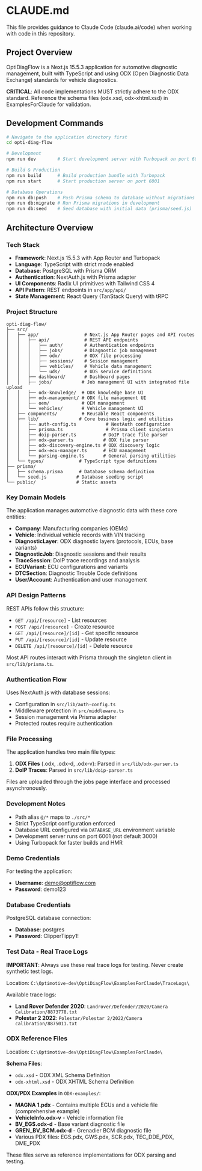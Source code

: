 # CLAUDE.md

This file provides guidance to Claude Code (claude.ai/code) when working with code in this repository.

## Project Overview

OptiDiagFlow is a Next.js 15.5.3 application for automotive diagnostic management, built with TypeScript and using ODX (Open Diagnostic Data Exchange) standards for vehicle diagnostics.

**CRITICAL**: All code implementations MUST strictly adhere to the ODX standard. Reference the schema files (odx.xsd, odx-xhtml.xsd) in ExamplesForClaude for validation.

## Development Commands

```bash
# Navigate to the application directory first
cd opti-diag-flow

# Development
npm run dev        # Start development server with Turbopack on port 6001

# Build & Production
npm run build      # Build production bundle with Turbopack
npm run start      # Start production server on port 6001

# Database Operations
npm run db:push    # Push Prisma schema to database without migrations
npm run db:migrate # Run Prisma migrations in development
npm run db:seed    # Seed database with initial data (prisma/seed.js)
```

## Architecture Overview

### Tech Stack
- **Framework**: Next.js 15.5.3 with App Router and Turbopack
- **Language**: TypeScript with strict mode enabled
- **Database**: PostgreSQL with Prisma ORM
- **Authentication**: NextAuth.js with Prisma adapter
- **UI Components**: Radix UI primitives with Tailwind CSS 4
- **API Pattern**: REST endpoints in `src/app/api/`
- **State Management**: React Query (TanStack Query) with tRPC

### Project Structure

```
opti-diag-flow/
├── src/
│   ├── app/                 # Next.js App Router pages and API routes
│   │   ├── api/             # REST API endpoints
│   │   │   ├── auth/        # Authentication endpoints
│   │   │   ├── jobs/        # Diagnostic job management
│   │   │   ├── odx/         # ODX file processing
│   │   │   ├── sessions/    # Session management
│   │   │   ├── vehicles/    # Vehicle data management
│   │   │   └── uds/         # UDS service definitions
│   │   ├── dashboard/       # Dashboard pages
│   │   ├── jobs/           # Job management UI with integrated file upload
│   │   ├── odx-knowledge/  # ODX knowledge base UI
│   │   ├── odx-management/ # ODX file management UI
│   │   ├── oem/            # OEM management
│   │   └── vehicles/       # Vehicle management UI
│   ├── components/         # Reusable React components
│   ├── lib/               # Core business logic and utilities
│   │   ├── auth-config.ts           # NextAuth configuration
│   │   ├── prisma.ts                # Prisma client singleton
│   │   ├── doip-parser.ts          # DoIP trace file parser
│   │   ├── odx-parser.ts           # ODX file parser
│   │   ├── odx-discovery-engine.ts # ODX discovery logic
│   │   ├── odx-ecu-manager.ts      # ECU management
│   │   └── parsing-engine.ts       # General parsing utilities
│   └── types/             # TypeScript type definitions
├── prisma/
│   ├── schema.prisma      # Database schema definition
│   └── seed.js           # Database seeding script
└── public/               # Static assets
```

### Key Domain Models

The application manages automotive diagnostic data with these core entities:
- **Company**: Manufacturing companies (OEMs)
- **Vehicle**: Individual vehicle records with VIN tracking
- **DiagnosticLayer**: ODX diagnostic layers (protocols, ECUs, base variants)
- **DiagnosticJob**: Diagnostic sessions and their results
- **TraceSession**: DoIP trace recordings and analysis
- **ECUVariant**: ECU configurations and variants
- **DTCSection**: Diagnostic Trouble Code definitions
- **User/Account**: Authentication and user management

### API Design Patterns

REST APIs follow this structure:
- `GET /api/[resource]` - List resources
- `POST /api/[resource]` - Create resource
- `GET /api/[resource]/[id]` - Get specific resource
- `PUT /api/[resource]/[id]` - Update resource
- `DELETE /api/[resource]/[id]` - Delete resource

Most API routes interact with Prisma through the singleton client in `src/lib/prisma.ts`.

### Authentication Flow

Uses NextAuth.js with database sessions:
- Configuration in `src/lib/auth-config.ts`
- Middleware protection in `src/middleware.ts`
- Session management via Prisma adapter
- Protected routes require authentication

### File Processing

The application handles two main file types:
1. **ODX Files** (.odx, .odx-d, .odx-v): Parsed in `src/lib/odx-parser.ts`
2. **DoIP Traces**: Parsed in `src/lib/doip-parser.ts`

Files are uploaded through the jobs page interface and processed asynchronously.

### Development Notes

- Path alias `@/*` maps to `./src/*`
- Strict TypeScript configuration enforced
- Database URL configured via `DATABASE_URL` environment variable
- Development server runs on port 6001 (not default 3000)
- Using Turbopack for faster builds and HMR

### Demo Credentials

For testing the application:
- **Username**: demo@optiflow.com
- **Password**: demo123

### Database Credentials

PostgreSQL database connection:
- **Database**: postgres
- **Password**: ClipperTippy1!

### Test Data - Real Trace Logs

**IMPORTANT**: Always use these real trace logs for testing. Never create synthetic test logs.

Location: `C:\Optimotive-dev\OptiDiagFlow\ExamplesForClaude\TraceLogs\`

Available trace logs:
- **Land Rover Defender 2020**: `Landrover/Defender/2020/Camera Calibration/8873778.txt`
- **Polestar 2 2022**: `Polestar/Polestar 2/2022/Camera calibration/8875011.txt`

### ODX Reference Files

Location: `C:\Optimotive-dev\OptiDiagFlow\ExamplesForClaude\`

**Schema Files**:
- `odx.xsd` - ODX XML Schema Definition
- `odx-xhtml.xsd` - ODX XHTML Schema Definition

**ODX/PDX Examples** in `ODX-examples/`:
- **MAGNA 1.pdx** - Contains multiple ECUs and a vehicle file (comprehensive example)
- **VehicleInfo.odx-v** - Vehicle information file
- **BV_EGS.odx-d** - Base variant diagnostic file
- **GREN_BV_BCM.odx-d** - Grenadier BCM diagnostic file
- Various PDX files: EGS.pdx, GWS.pdx, SCR.pdx, TEC_DDE_PDX, DME_PDX

These files serve as reference implementations for ODX parsing and testing.